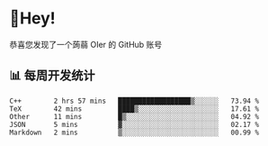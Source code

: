 # 👋Hey!
恭喜您发现了一个蒟蒻 OIer 的 GitHub 账号

## 📊 每周开发统计
<!--START_SECTION:waka-->
```text
C++        2 hrs 57 mins   ██████████████████▒░░░░░░   73.94 % 
TeX        42 mins         ████▒░░░░░░░░░░░░░░░░░░░░   17.61 % 
Other      11 mins         █▒░░░░░░░░░░░░░░░░░░░░░░░   04.92 % 
JSON       5 mins          ▓░░░░░░░░░░░░░░░░░░░░░░░░   02.17 % 
Markdown   2 mins          ▒░░░░░░░░░░░░░░░░░░░░░░░░   00.99 % 
```
<!--END_SECTION:waka-->
